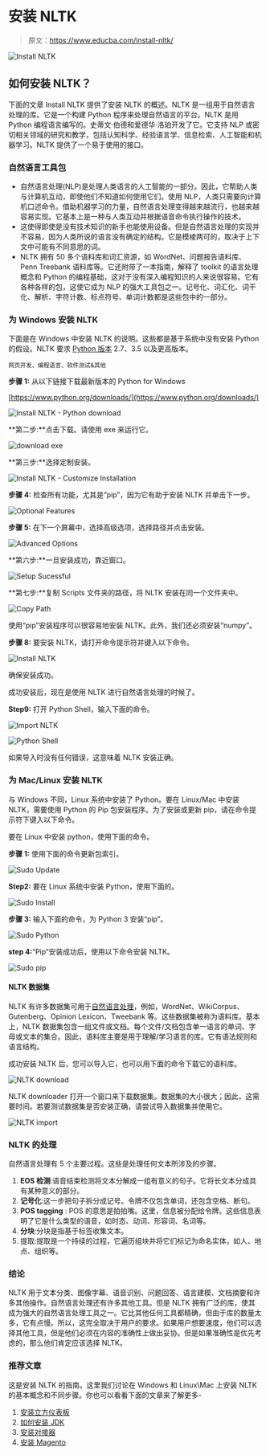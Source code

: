 # 安装 NLTK

> 原文：<https://www.educba.com/install-nltk/>

![Install NLTK](img/b4b39c0b5eb9391125b109339b728fbc.png)



## 如何安装 NLTK？

下面的文章 Install NLTK 提供了安装 NLTK 的概述。NLTK 是一组用于自然语言处理的库。它是一个构建 Python 程序来处理自然语言的平台。NLTK 是用 Python 编程语言编写的。史蒂文·伯德和爱德华·洛珀开发了它。它支持 NLP 或密切相关领域的研究和教学，包括认知科学、经验语言学、信息检索、人工智能和机器学习。NLTK 提供了一个易于使用的接口。

### 自然语言工具包

*   自然语言处理(NLP)是处理人类语言的人工智能的一部分。因此，它帮助人类与计算机互动，即使他们不知道如何使用它们。使用 NLP，人类只需要向计算机口述命令。借助机器学习的力量，自然语言处理变得越来越流行，也越来越容易实现。它基本上是一种与人类互动并根据语音命令执行操作的技术。
*   这使得即使是没有技术知识的新手也能使用设备。但是自然语言处理的实现并不容易，因为人类所说的语言没有确定的结构。它是模棱两可的，取决于上下文中可能有不同意思的词。
*   NLTK 拥有 50 多个语料库和词汇资源，如 WordNet、问题报告语料库、Penn Treebank 语料库等。它还附带了一本指南，解释了 toolkit 的语言处理概念和 Python 的编程基础，这对于没有深入编程知识的人来说很容易。它有各种各样的包，这使它成为 NLP 的强大工具包之一。记号化、词汇化、词干化、解析、字符计数、标点符号、单词计数都是这些包中的一部分。

### 为 Windows 安装 NLTK

下面是在 Windows 中安装 NLTK 的说明。这些都是基于系统中没有安装 Python 的假设。NLTK 要求 [Python 版本](https://www.educba.com/versions-of-python/) 2.7、3.5 以及更高版本。

<small>网页开发、编程语言、软件测试&其他</small>

**步骤 1:** 从以下链接下载最新版本的 Python for Windows

[https://www.python.org/downloads/](https://www.python.org/downloads/)

![Install NLTK - Python download](img/07fc9413f9095d67d41640a23911b12d.png)



**第二步:**点击下载。请使用 exe 来运行它。

![download exe](img/f489bdfa0bd451ab246380784a4eaf5c.png)



**第三步:**选择定制安装。

![Install NLTK - Customize Installation](img/0dccb692a61687c0f0a7189bfb32fbf2.png)



**步骤 4:** 检查所有功能，尤其是“pip”，因为它有助于安装 NLTK 并单击下一步。

![Optional Features](img/0ed95b0738578e213a8ae58e7abd50da.png)



**步骤 5:** 在下一个屏幕中，选择高级选项，选择路径并点击安装。

![Advanced Options](img/e9980798716a8f945dfd099ae823696c.png)



**第六步:**一旦安装成功，靠近窗口。

![Setup Sucessful](img/6f9395bc0c94019fb9283d2e6eb21969.png)



**第七步:**复制 Scripts 文件夹的路径，将 NLTK 安装在同一个文件夹中。

![Copy Path](img/32bfdfc6820d6ffd1cbd83350a7d4b10.png)



使用“pip”安装程序可以很容易地安装 NLTK。此外，我们还必须安装“numpy”。

**步骤 8:** 要安装 NLTK，请打开命令提示符并键入以下命令。

![Install NLTK](img/4da4dd0cb7bff1c425148f98e79fd3af.png)



确保安装成功。

成功安装后，现在是使用 NLTK 进行自然语言处理的时候了。

**Step9:** 打开 Python Shell，输入下面的命令。

![Import NLTK](img/30dbf48f9ca60ec17d68a7aca6c61d9b.png)



![Python Shell](img/b045695ba9beeaeced020fcc87594c3e.png)



如果导入时没有任何错误，这意味着 NLTK 安装正确。

### 为 Mac/Linux 安装 NLTK

与 Windows 不同，Linux 系统中安装了 Python。要在 Linux/Mac 中安装 NLTK，需要使用 Python 的 Pip 包安装程序。为了安装或更新 pip，请在命令提示符下键入以下命令。

要在 Linux 中安装 python，使用下面的命令。

**步骤 1:** 使用下面的命令更新包索引。

![Sudo Update](img/9b9ff3f5eec64c52b77a9e67a188348e.png)



**Step2:** 要在 Linux 系统中安装 Python，使用下面的。

![Sudo Install](img/0f41e8df96c42ad0b87309f658a31983.png)



**步骤 3:** 输入下面的命令，为 Python 3 安装“pip”。

![Sudo Python](img/0d065bb8b0af894703180835b0802407.png)



**step 4:**“Pip”安装成功后，使用以下命令安装 NLTK。

![Sudo pip](img/e84fc033dec74bc533207144b9a57e82.png)



#### NLTK 数据集

NLTK 有许多数据集可用于[自然语言处理](https://www.educba.com/what-is-nlp/)，例如，WordNet、WikiCorpus、Gutenberg、Opinion Lexicon、Tweebank 等。这些数据集被称为语料库。基本上，NLTK 数据集包含一组文件或文档。每个文件/文档包含单一语言的单词、字母或文本的集合。因此，语料库主要是用于理解/学习语言的库。它有语法规则和语言结构。

成功安装 NLTK 后，您可以导入它，也可以用下面的命令下载它的语料库。

![NLTK download](img/79067995ea671caf45cfc6d2df8b038c.png)



NLTK downloader 打开一个窗口来下载数据集。数据集的大小很大；因此，这需要时间。若要测试数据集是否安装正确，请尝试导入数据集并使用它。

![NLTK import](img/2bea5c95ce72137334144ff5da24a3ea.png)



### NLTK 的处理

自然语言处理有 5 个主要过程。这些是处理任何文本所涉及的步骤。

1.  **EOS 检测**:语音结束检测将文本分解成一组有意义的句子。它将长文本分成具有某种意义的部分。
2.  **记号化**:这一步把句子拆分成记号。令牌不仅包含单词，还包含空格、断句。
3.  **POS tagging** : POS 的意思是拍拍嘴。这里，信息被分配给令牌。这些信息表明了它是什么类型的语音，如时态、动词、形容词、名词等。
4.  **分块**:分块是指基于标签收集文本。
5.  提取:提取是一个持续的过程，它遍历组块并将它们标记为命名实体，如人、地点、组织等。

### 结论

NLTK 用于文本分类、图像字幕、语音识别、问题回答、语言建模、文档摘要和许多其他操作。自然语言处理还有许多其他工具。但是 NLTK 拥有广泛的库，使其成为强大的自然语言处理工具之一。它比其他任何工具都精确，但由于库的数量太多，它有点慢。所以，这完全取决于用户的要求。如果用户想要速度，他们可以选择其他工具，但是他们必须在内容的准确性上做出妥协。但是如果准确性是优先考虑的，那么他们肯定应该选择 NLTK。

### 推荐文章

这是安装 NLTK 的指南。这里我们讨论在 Windows 和 Linux\Mac 上安装 NLTK 的基本概念和不同步骤。你也可以看看下面的文章来了解更多-

1.  [安装立方仪表板](https://www.educba.com/install-kubernetes-dashboard/)
2.  [如何安装 JDK](https://www.educba.com/install-jdk/)
3.  [安装对接器](https://www.educba.com/install-docker/)
4.  [安装 Magento](https://www.educba.com/install-magento/)





